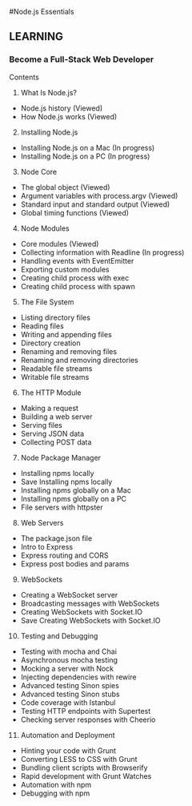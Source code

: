#Node.js Essentials

<h2>LEARNING</h2>

<h3>Become a Full-Stack Web Developer</h3>

Contents

1. What Is Node.js?
- Node.js history (Viewed)
- How Node.js works (Viewed)

2. Installing Node.js
- Installing Node.js on a Mac (In progress)
- Installing Node.js on a PC (In progress)

3. Node Core
- The global object (Viewed)
- Argument variables with process.argv (Viewed)
- Standard input and standard output (Viewed)
- Global timing functions (Viewed)

4. Node Modules
- Core modules (Viewed)
- Collecting information with Readline (In progress)
- Handling events with EventEmitter
- Exporting custom modules
- Creating child process with exec
- Creating child process with spawn

5. The File System
- Listing directory files
- Reading files
- Writing and appending files
- Directory creation
- Renaming and removing files
- Renaming and removing directories
- Readable file streams
- Writable file streams

6. The HTTP Module
- Making a request
- Building a web server
- Serving files
- Serving JSON data
- Collecting POST data

7. Node Package Manager
- Installing npms locally
- Save Installing npms locally
- Installing npms globally on a Mac
- Installing npms globally on a PC
- File servers with httpster

8. Web Servers
- The package.json file
- Intro to Express
- Express routing and CORS
- Express post bodies and params

9. WebSockets
- Creating a WebSocket server
- Broadcasting messages with WebSockets
- Creating WebSockets with Socket.IO
- Save Creating WebSockets with Socket.IO

10. Testing and Debugging
- Testing with mocha and Chai
- Asynchronous mocha testing
- Mocking a server with Nock
- Injecting dependencies with rewire
- Advanced testing Sinon spies
- Advanced testing Sinon stubs
- Code coverage with Istanbul
- Testing HTTP endpoints with Supertest
- Checking server responses with Cheerio

11. Automation and Deployment
- Hinting your code with Grunt
- Converting LESS to CSS with Grunt
- Bundling client scripts with Browserify
- Rapid development with Grunt Watches
- Automation with npm
- Debugging with npm
